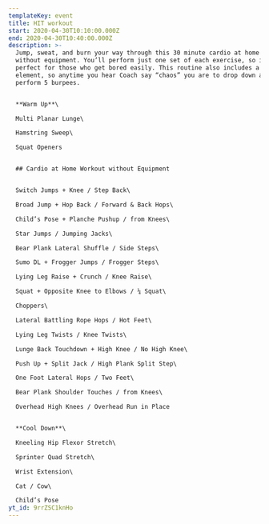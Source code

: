 ```yaml
---
templateKey: event
title: HIT workout
start: 2020-04-30T10:10:00.000Z
end: 2020-04-30T10:40:00.000Z
description: >-
  Jump, sweat, and burn your way through this 30 minute cardio at home workout
  without equipment. You’ll perform just one set of each exercise, so it’s
  perfect for those who get bored easily. This routine also includes a chaos
  element, so anytime you hear Coach say “chaos” you are to drop down and
  perform 5 burpees.


  **Warm Up**\

  Multi Planar Lunge\

  Hamstring Sweep\

  Squat Openers


  ## Cardio at Home Workout without Equipment


  Switch Jumps + Knee / Step Back\

  Broad Jump + Hop Back / Forward & Back Hops\

  Child’s Pose + Planche Pushup / from Knees\

  Star Jumps / Jumping Jacks\

  Bear Plank Lateral Shuffle / Side Steps\

  Sumo DL + Frogger Jumps / Frogger Steps\

  Lying Leg Raise + Crunch / Knee Raise\

  Squat + Opposite Knee to Elbows / ¼ Squat\

  Choppers\

  Lateral Battling Rope Hops / Hot Feet\

  Lying Leg Twists / Knee Twists\

  Lunge Back Touchdown + High Knee / No High Knee\

  Push Up + Split Jack / High Plank Split Step\

  One Foot Lateral Hops / Two Feet\

  Bear Plank Shoulder Touches / from Knees\

  Overhead High Knees / Overhead Run in Place


  **Cool Down**\

  Kneeling Hip Flexor Stretch\

  Sprinter Quad Stretch\

  Wrist Extension\

  Cat / Cow\

  Child’s Pose
yt_id: 9rrZSC1knHo
---
```


